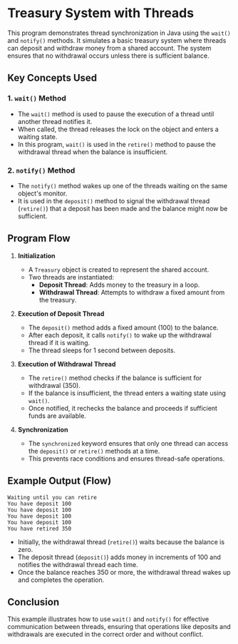 # Treasury System with Threads

This program demonstrates thread synchronization in Java using the `wait()` and `notify()` methods. It simulates a basic treasury system where threads can deposit and withdraw money from a shared account. The system ensures that no withdrawal occurs unless there is sufficient balance.

## Key Concepts Used

### 1. **`wait()` Method**
- The `wait()` method is used to pause the execution of a thread until another thread notifies it.
- When called, the thread releases the lock on the object and enters a waiting state.
- In this program, `wait()` is used in the `retire()` method to pause the withdrawal thread when the balance is insufficient.

### 2. **`notify()` Method**
- The `notify()` method wakes up one of the threads waiting on the same object's monitor.
- It is used in the `deposit()` method to signal the withdrawal thread (`retire()`) that a deposit has been made and the balance might now be sufficient.

## Program Flow

1. **Initialization**
    - A `Treasury` object is created to represent the shared account.
    - Two threads are instantiated:
        - **Deposit Thread**: Adds money to the treasury in a loop.
        - **Withdrawal Thread**: Attempts to withdraw a fixed amount from the treasury.

2. **Execution of Deposit Thread**
    - The `deposit()` method adds a fixed amount (100) to the balance.
    - After each deposit, it calls `notify()` to wake up the withdrawal thread if it is waiting.
    - The thread sleeps for 1 second between deposits.

3. **Execution of Withdrawal Thread**
    - The `retire()` method checks if the balance is sufficient for withdrawal (350).
    - If the balance is insufficient, the thread enters a waiting state using `wait()`.
    - Once notified, it rechecks the balance and proceeds if sufficient funds are available.

4. **Synchronization**
    - The `synchronized` keyword ensures that only one thread can access the `deposit()` or `retire()` methods at a time.
    - This prevents race conditions and ensures thread-safe operations.

## Example Output (Flow)
```plaintext
Waiting until you can retire
You have deposit 100
You have deposit 100
You have deposit 100
You have deposit 100
You have retired 350
```
- Initially, the withdrawal thread (`retire()`) waits because the balance is zero.
- The deposit thread (`deposit()`) adds money in increments of 100 and notifies the withdrawal thread each time.
- Once the balance reaches 350 or more, the withdrawal thread wakes up and completes the operation.

## Conclusion
This example illustrates how to use `wait()` and `notify()` for effective communication between threads, ensuring that operations like deposits and withdrawals are executed in the correct order and without conflict.
